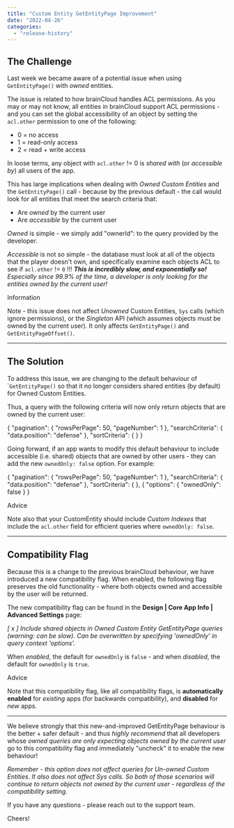 ```yaml
---
title: "Custom Entity GetEntityPage Improvement"
date: "2022-04-26"
categories: 
  - "release-history"
---
```


## The Challenge

Last week we became aware of a potential issue when using `GetEntityPage()` with _owned_ entities.

The issue is related to how brainCloud handles ACL permissions. As you may or may not know, all entities in brainCloud support ACL permissions - and you can set the global accessibility of an object by setting the `acl.other` permission to one of the following:

- 0 = no access
- 1 = read-only access
- 2 = read + write access

In loose terms, any object with `acl.other` != 0 is _shared with_ (or _accessible by_) all users of the app.

This has large implications when dealing with _Owned Custom Entities_ and the `GetEntityPage()` call - because by the previous default - the call would look for all entities that meet the search criteria that:

- Are _owned_ by the current user
- Are _accessible_ by the current user

_Owned_ is simple - we simply add "ownerId": <profileId> to the query provided by the developer.

_Accessible_ is not so simple - the database must look at all of the objects that the player doesn't own, and specifically examine each objects ACL to see if `acl.other` != `0` !!! **_This is incredibly slow, and exponentially so!_** _Especially since 99.9% of the time, a developer is only looking for the entities owned by the current user!_

Information

Note - this issue does not affect _Unowned_ Custom Entities, `Sys` calls (which ignore permissions), or the _Singleton_ API (which assumes objects must be owned by the current user). It only affects `GetEntityPage()` and `GetEntityPageOffset()`.

* * *

## The Solution

To address this issue, we are changing to the default behaviour of \``GetEntityPage()` so that it no longer considers shared entities (by default) for Owned Custom Entities.

Thus, a query with the following criteria will now only return objects that are owned by the current user:

{
  "pagination": {
    "rowsPerPage": 50,
    "pageNumber": 1
  },
  "searchCriteria": {
    "data.position": "defense"
  },
  "sortCriteria": {
  }
}

Going forward, if an app wants to modify this default behaviour to include accessible (i.e. shared) objects that are owned by other users - they can add the new `ownedOnly: false` option. For example:

{
  "pagination": {
    "rowsPerPage": 50,
    "pageNumber": 1
  },
  "searchCriteria": {
    "data.position": "defense"
  },
  "sortCriteria": {
  },
  {
  "options": {
    "ownedOnly": false
  }
}

Advice

Note also that your CustomEntity should include _Custom Indexes_ that include the `acl.other` field for efficient queries where `ownedOnly: false`.

* * *

## Compatibility Flag

Because this is a change to the previous brainCloud behaviour, we have introduced a new compatibility flag. When enabled, the following flag preserves the old functionality - where both objects owned and accessible by the user will be returned.

The new compatibility flag can be found in the **Design | Core App Info | Advanced Settings** page:

_\[ x \] Include shared objects in Owned Custom Entity GetEntityPage queries (warning: can be slow). Can be overwritten by specifying 'ownedOnly' in query context 'options'._

When _enabled_, the default for `ownedOnly` is `false` - and when _disabled_, the default for `ownedOnly` is `true`.

Advice

Note that this compatibility flag, like all compatibility flags, is **automatically enabled** for _existing_ apps (for backwards compatibility), and **disabled** for _new_ apps.

* * *

We believe strongly that this new-and-improved GetEntityPage behaviour is the better + safer default - and thus _highly recommend_ that all developers whose _owned queries are only expecting objects owned by the current user_ go to this compatibility flag and immediately "uncheck" it to enable the new behaviour!

_Remember - this option does not affect queries for Un-owned Custom Entities. It also does not affect Sys calls. So both of those scenarios will continue to return objects not owned by the current user - regardless of the compatibility setting._

If you have any questions - please reach out to the support team.

Cheers!
